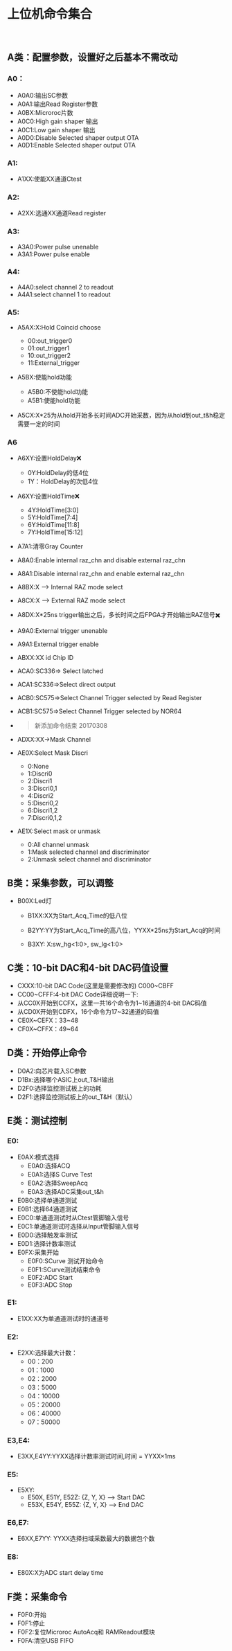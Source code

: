 # **上位机命令集合**

​

## A类：配置参数，设置好之后基本不需改动

### A0：

+ A0A0:输出SC参数
+ A0A1:输出Read Register参数
+ A0BX:Microroc片数
+ A0C0:High gain shaper 输出
+ A0C1:Low gain shaper 输出
+ A0D0:Disable Selected shaper output OTA
+ A0D1:Enable Selected shaper output OTA

### A1:

+ A1XX:使能XX通道Ctest

### A2:

+ A2XX:选通XX通道Read register

### A3:

+ A3A0:Power pulse unenable
+ A3A1:Power pulse enable

### A4:

+ A4A0:select channel 2 to readout
+ A4A1:select channel 1 to readout

### A5:

+ A5AX:X:Hold Coincid choose

  + 00:out_trigger0
  + 01:out_trigger1
  + 10:out_trigger2
  + 11:External_trigger
+ A5BX:使能hold功能

  + A5B0:不使能hold功能
  + A5B1:使能hold功能
+ A5CX:X*25为从hold开始多长时间ADC开始采数，因为从hold到out_t&h稳定需要一定的时间

### A6

+ A6XY:设置HoldDelay:x:

  + 0Y:HoldDelay的低4位
  + 1Y：HoldDelay的次低4位

+ A6XY:设置HoldTime:x:

  + 4Y:HoldTime[3:0]
  + 5Y:HoldTime[7:4]
  + 6Y:HoldTime[11:8]
  + 7Y:HoldTime[15:12]

+ A7A1:清零Gray Counter

+ A8A0:Enable internal raz_chn and disable external raz_chn

+ A8A1:Disable internal raz_chn and enable external raz_chn

+ A8BX:X --> Internal RAZ mode select

+ A8CX:X --> External RAZ mode select

+ A8DX:X*25ns trigger输出之后，多长时间之后FPGA才开始输出RAZ信号:heavy_multiplication_x:

+ A9A0:External trigger unenable

+ A9A1:External trigger enable

+ ABXX:XX id Chip ID

+ ACA0:SC336=> Select latched

+ ACA1:SC336=>Select direct output

+ ACB0:SC575=>Select Channel Trigger selected by Read Register

+ ACB1:SC575=>Select Channel Trigger selected by NOR64

+ > 新添加命令结束 20170308

+ ADXX:XX->Mask Channel

+ AE0X:Select Mask Discri

  + 0:None
  + 1:Discri0
  + 2:Discri1
  + 3:Discri0,1
  + 4:Discri2
  + 5:Discri0,2
  + 6:Discri1,2
  + 7:Discri0,1,2

+ AE1X:Select mask or unmask

  + 0:All channel unmask
  + 1:Mask selected channel and discriminator
  + 2:Unmask select channel and discriminator

## B类：采集参数，可以调整

+ B00X:Led灯


  + B1XX:XX为Start_Acq_Time的低八位


  + B2YY:YY为Start_Acq_Time的高八位，YYXX*25ns为Start_Acq的时间
  + B3XY: X:sw_hg<1:0>, sw_lg<1:0>

## C类：10-bit DAC和4-bit DAC码值设置

  + CXXX:10-bit DAC Code(这里是需要修改的) C000~CBFF
  + CC00~CFFF:4-bit DAC Code详细说明一下:
  + 从CC0X开始到CCFX，这里一共16个命令为1~16通道的4-bit DAC码值
  + 从CD0X开始到CDFX，16个命令为17~32通道的码值
  + CE0X\~CEFX：33\~48
  + CF0X\~CFFX：49\~64   

  ## D类：开始停止命令

  + D0A2:向芯片载入SC参数
  + D1Bx:选择哪个ASIC上out_T&H输出
  + D2F0:选择监控测试板上的功耗
  + D2F1:选择监控测试板上的out_T&H（默认）

  ## E类：测试控制

  ### E0:

  + E0AX:模式选择
    + E0A0:选择ACQ
    + E0A1:选择S Curve Test
    + E0A2:选择SweepAcq
    + E0A3:选择ADC采集out_t&h
  + E0B0:选择单通道测试
  + E0B1:选择64通道测试
  + E0C0:单通道测试时从Ctest管脚输入信号
  + E0C1:单通道测试时选择从Input管脚输入信号
  + E0D0:选择触发率测试
  + E0D1:选择计数率测试
  + E0FX:采集开始
    + E0F0:SCurve 测试开始命令
    + E0F1:SCurve测试结束命令
    + E0F2:ADC Start
    + E0F3:ADC Stop

  ### E1:

  + E1XX:XX为单通道测试时的通道号

  ### E2:

  + E2XX:选择最大计数：
    + 00：200
    + 01：1000
    + 02：2000
    + 03：5000
    + 04：10000
    + 05：20000
    + 06：40000
    + 07：50000

  ### E3,E4:

  + E3XX,E4YY:YYXX选择计数率测试时间,时间 = YYXX$\times$1ms

  ### E5:

  + E5XY:
    + E50X, E51Y, E52Z: {Z, Y, X} --> Start DAC
    + E53X, E54Y, E55Z: {Z, Y, X} --> End DAC

  ### E6,E7:

  + E6XX,E7YY: YYXX选择扫域采数最大的数据包个数

  ### E8:

  + E80X:X为ADC start delay time 

  ## F类：采集命令

  + F0F0:开始
  + F0F1:停止
  + F0F2:复位Microroc AutoAcq和 RAMReadout模块
  + F0FA:清空USB FIFO

